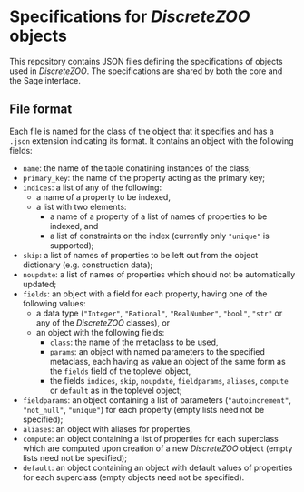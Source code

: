 # Specifications for *DiscreteZOO* objects

This repository contains JSON files defining the specifications of objects used in *DiscreteZOO*.
The specifications are shared by both the core and the Sage interface.

## File format

Each file is named for the class of the object that it specifies and has a `.json` extension indicating its format.
It contains an object with the following fields:
* `name`: the name of the table conatining instances of the class;
* `primary_key`: the name of the property acting as the primary key;
* `indices`: a list of any of the following:
    + a name of a property to be indexed,
    + a list with two elements:
        - a name of a property of a list of names of properties to be indexed, and
        - a list of constraints on the index (currently only `"unique"` is supported);
* `skip`: a list of names of properties to be left out from the object dictionary (e.g. construction data);
* `noupdate`: a list of names of properties which should not be automatically updated;
* `fields`: an object with a field for each property, having one of the following values:
    + a data type (`"Integer"`, `"Rational"`, `"RealNumber"`, `"bool"`, `"str"` or any of the *DiscreteZOO* classes), or
    + an object with the following fields:
        - `class`: the name of the metaclass to be used,
        - `params`: an object with named parameters to the specified metaclass, each having as value an object of the same form as the `fields` field of the toplevel object,
        - the fields `indices`, `skip`, `noupdate`, `fieldparams`, `aliases`, `compute` or `default` as in the toplevel object;
* `fieldparams`: an object containing a list of parameters (`"autoincrement"`, `"not_null"`, `"unique"`) for each property (empty lists need not be specified);
* `aliases`: an object with aliases for properties,
* `compute`: an object containing a list of properties for each superclass which are computed upon creation of a new *DiscreteZOO* object (empty lists need not be specified);
* `default`: an object containing an object with default values of properties for each superclass (empty objects need not be specified).
